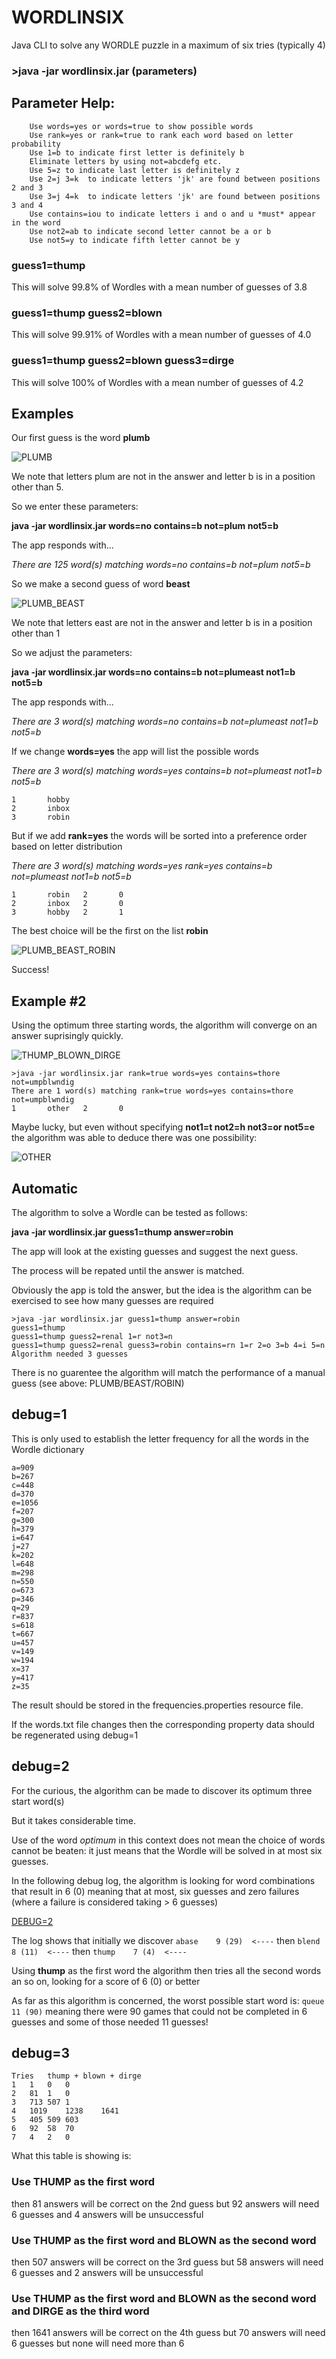 # WORDLINSIX
Java CLI to solve any WORDLE puzzle in a maximum of six tries (typically 4)


### >java -jar wordlinsix.jar (parameters)

## Parameter Help:
        Use words=yes or words=true to show possible words
        Use rank=yes or rank=true to rank each word based on letter probability
        Use 1=b to indicate first letter is definitely b
        Eliminate letters by using not=abcdefg etc.
        Use 5=z to indicate last letter is definitely z
        Use 2=j 3=k  to indicate letters 'jk' are found between positions 2 and 3
        Use 3=j 4=k  to indicate letters 'jk' are found between positions 3 and 4
        Use contains=iou to indicate letters i and o and u *must* appear in the word
        Use not2=ab to indicate second letter cannot be a or b
        Use not5=y to indicate fifth letter cannot be y
        
### guess1=thump

This will solve 99.8% of Wordles with a mean number of guesses of 3.8

### guess1=thump guess2=blown

This will solve 99.91% of Wordles with a mean number of guesses of 4.0

### guess1=thump guess2=blown guess3=dirge

This will solve 100% of Wordles with a mean number of guesses of 4.2

## Examples

Our first guess is the word **plumb**

![PLUMB](/assets/PLUMB.JPG?raw=true "Title")

We note that letters plum are not in the answer and letter b is in a position other than 5.

So we enter these parameters:

**java -jar wordlinsix.jar words=no  contains=b not=plum not5=b**

The app responds with...

*There are 125 word(s) matching words=no  contains=b not=plum not5=b*

So we make a second guess of word **beast**

![PLUMB_BEAST](/assets/PLUMB_BEAST.JPG?raw=true "Title")

We note that letters east are not in the answer and letter b is in a position other than 1

So we adjust the parameters:

**java -jar wordlinsix.jar words=no contains=b not=plumeast not1=b not5=b**

The app responds with...

*There are 3 word(s) matching words=no contains=b not=plumeast not1=b not5=b*

If we change **words=yes** the app will list the possible words

*There are 3 word(s) matching words=yes contains=b not=plumeast not1=b not5=b*

```
1       hobby
2       inbox
3       robin
```
But if we add **rank=yes** the words will be sorted into a preference order based on letter distribution

*There are 3 word(s) matching words=yes rank=yes contains=b not=plumeast not1=b not5=b*
```
1       robin   2       0
2       inbox   2       0
3       hobby   2       1
```
The best choice will be the first on the list **robin**

![PLUMB_BEAST_ROBIN](/assets/PLUMB_BEAST_ROBIN.JPG?raw=true "Title")

Success!

## Example #2

Using the optimum three starting words, the algorithm will converge on an answer suprisingly quickly.

![THUMP_BLOWN_DIRGE](/assets/THUMP_BLOWN_DIRGE.JPG?raw=true "Title")

```
>java -jar wordlinsix.jar rank=true words=yes contains=thore not=umpblwndig
There are 1 word(s) matching rank=true words=yes contains=thore not=umpblwndig
1       other   2       0
```
Maybe lucky, but even without specifying **not1=t not2=h not3=or not5=e** the algorithm was able to deduce there was one possibility:

![OTHER](/assets/OTHER.JPG?raw=true "Title")



## Automatic

The algorithm to solve a Wordle can be tested as follows:

**java -jar wordlinsix.jar guess1=thump answer=robin**

The app will look at the existing guesses and suggest the next guess.

The process will be repated until the answer is matched.

Obviously the app is told the answer, but the idea is the algorithm can be exercised to see how many guesses are required

```
>java -jar wordlinsix.jar guess1=thump answer=robin
guess1=thump
guess1=thump guess2=renal 1=r not3=n
guess1=thump guess2=renal guess3=robin contains=rn 1=r 2=o 3=b 4=i 5=n
Algorithm needed 3 guesses
```

There is no guarentee the algorithm will match the performance of a manual guess (see above: PLUMB/BEAST/ROBIN)



## debug=1

This is only used to establish the letter frequency for all the words in the Wordle dictionary
```
a=909
b=267
c=448
d=370
e=1056
f=207
g=300
h=379
i=647
j=27
k=202
l=648
m=298
n=550
o=673
p=346
q=29
r=837
s=618
t=667
u=457
v=149
w=194
x=37
y=417
z=35
```
The result should be stored in the frequencies.properties resource file.

If the words.txt file changes then the corresponding property data should be regenerated using debug=1


## debug=2

For the curious, the algorithm can be made to discover its optimum three start word(s)

But it takes considerable time.

Use of the word *optimum* in this context does not mean the choice of words cannot be beaten: it just means that the Wordle will be solved in at most six guesses.

In the following debug log, the algorithm is looking for word combinations that result in 6 (0) 
meaning that at most, six guesses and zero failures (where a failure is considered taking > 6 guesses)

[DEBUG=2](/assets/debug=2.txt?raw=true "debug=2")

The log shows that initially we discover
```abase	9 (29)  <----```
then
```blend	8 (11)  <----```
then
```thump	7 (4)  <----```

Using **thump** as the first word the algorithm then tries all the second words an so on, looking for a score of 6 (0) or better

As far as this algorithm is concerned, the worst possible start word is: ```queue	11 (90)``` meaning there were 90 games that could not be completed in 6 guesses and some of those needed 11 guesses!



## debug=3

```
Tries	thump +	blown +	dirge
1	1	0	0
2	81	1	0
3	713	507	1
4	1019	1238	1641
5	405	509	603
6	92	58	70
7	4	2	0
```
What this table is showing is:

### Use THUMP as the first word 
then 81 answers will be correct on the 2nd guess
but 92 answers will need 6 guesses and 4 answers will be unsuccessful


### Use THUMP as the first word **and** BLOWN as the second word
then 507 answers will be correct on the 3rd guess
but 58 answers will need 6 guesses and 2 answers will be unsuccessful


### Use THUMP as the first word **and** BLOWN as the second word **and** DIRGE as the third word
then 1641 answers will be correct on the 4th guess
but 70 answers will need 6 guesses but none will need more than 6
